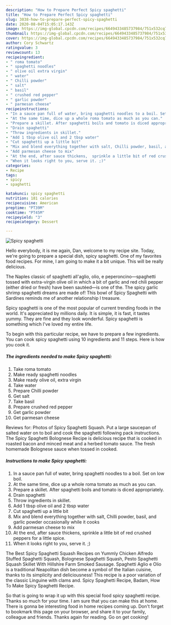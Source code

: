 ```yaml
---
description: "How to Prepare Perfect Spicy spaghetti"
title: "How to Prepare Perfect Spicy spaghetti"
slug: 3038-how-to-prepare-perfect-spicy-spaghetti
date: 2020-08-04T15:05:17.143Z
image: https://img-global.cpcdn.com/recipes/6649433485737984/751x532cq70/spicy-spaghetti-recipe-main-photo.jpg
thumbnail: https://img-global.cpcdn.com/recipes/6649433485737984/751x532cq70/spicy-spaghetti-recipe-main-photo.jpg
cover: https://img-global.cpcdn.com/recipes/6649433485737984/751x532cq70/spicy-spaghetti-recipe-main-photo.jpg
author: Cory Schwartz
ratingvalue: 3
reviewcount: 13
recipeingredient:
- " roma tomato"
- " spaghetti noodles"
- " olive oil extra virgin"
- " water"
- " Chilli powder"
- " salt"
- " basil"
- " crushed red pepper"
- " garlic powder"
- " parmesan cheese"
recipeinstructions:
- "In a sauce pan full of water, bring spaghetti noodles to a boil. Set on low boil."
- "At the same time, dice up a whole roma tomato as much as you can."
- "Prepare a skillet. After spaghetti boils and tomato is diced appropriately."
- "Drain spaghetti"
- "Throw ingredients in skillet."
- "Add 1 tbsp olive oil and 2 tbsp water"
- "Cut spaghetti up a little bit"
- "Mix and blend everything together with salt, Chilli powder, basil, and garlic powder occasionally while it cooks"
- "Add parmesan cheese to mix"
- "At the end, after sauce thickens,  sprinkle a little bit of red crushed peppers for a little spice."
- "When it looks right to you, serve it. ;)"
categories:
- Recipe
tags:
- spicy
- spaghetti

katakunci: spicy spaghetti 
nutrition: 181 calories
recipecuisine: American
preptime: "PT39M"
cooktime: "PT45M"
recipeyield: "3"
recipecategory: Dessert

---
```



![Spicy spaghetti](https://img-global.cpcdn.com/recipes/6649433485737984/751x532cq70/spicy-spaghetti-recipe-main-photo.jpg)

Hello everybody, it is me again, Dan, welcome to my recipe site. Today, we're going to prepare a special dish, spicy spaghetti. One of my favorites food recipes. For mine, I am going to make it a bit unique. This will be really delicious.

The Naples classic of spaghetti all&#39;aglio, olio, e peperoncino—spaghetti tossed with extra-virgin olive oil in which a bit of garlic and red chili pepper (either dried or fresh) have been sautéed—is one of the. The spicy garlic shrimp spaghetti dreams are made of! This bowl of Spicy Spaghetti with Sardines reminds me of another relationship I treasure.

Spicy spaghetti is one of the most popular of current trending foods in the world. It's appreciated by millions daily. It is simple, it is fast, it tastes yummy. They are fine and they look wonderful. Spicy spaghetti is something which I've loved my entire life.


To begin with this particular recipe, we have to prepare a few ingredients. You can cook spicy spaghetti using 10 ingredients and 11 steps. Here is how you cook it.

<!--inarticleads1-->

##### The ingredients needed to make Spicy spaghetti:

1. Take  roma tomato
1. Make ready  spaghetti noodles
1. Make ready  olive oil, extra virgin
1. Take  water
1. Prepare  Chilli powder
1. Get  salt
1. Take  basil
1. Prepare  crushed red pepper
1. Get  garlic powder
1. Get  parmesan cheese


Reviews for: Photos of Spicy Spaghetti Squash. Put a large saucepan of salted water on to boil and cook the spaghetti following pack instructions. The Spicy Spaghetti Bolognese Recipe is delicious recipe that is cooked in roasted bacon and minced meat and a herbed tomato sauce. The fresh homemade Bolognese sauce when tossed in cooked. 

<!--inarticleads2-->

##### Instructions to make Spicy spaghetti:

1. In a sauce pan full of water, bring spaghetti noodles to a boil. Set on low boil.
1. At the same time, dice up a whole roma tomato as much as you can.
1. Prepare a skillet. After spaghetti boils and tomato is diced appropriately.
1. Drain spaghetti
1. Throw ingredients in skillet.
1. Add 1 tbsp olive oil and 2 tbsp water
1. Cut spaghetti up a little bit
1. Mix and blend everything together with salt, Chilli powder, basil, and garlic powder occasionally while it cooks
1. Add parmesan cheese to mix
1. At the end, after sauce thickens,  sprinkle a little bit of red crushed peppers for a little spice.
1. When it looks right to you, serve it. ;)


The Best Spicy Spaghetti Squash Recipes on Yummly Chicken Alfredo Stuffed Spaghetti Squash, Bolognese Spaghetti Squash, Pesto Spaghetti Squash Skillet With Hillshire Farm Smoked Sausage. Spaghetti Aglio e Olio is a traditional Neapolitan dish become a symbol of the Italian cuisine, thanks to its simplicity and deliciousness! This recipe is a poor variation of the classic Linguine with clams and. Spicy Spaghetti Recipe, Badam, How To Make Spicy Spaghetti Recipe. 

So that is going to wrap it up with this special food spicy spaghetti recipe. Thanks so much for your time. I am sure that you can make this at home. There is gonna be interesting food in home recipes coming up. Don't forget to bookmark this page on your browser, and share it to your family, colleague and friends. Thanks again for reading. Go on get cooking!
